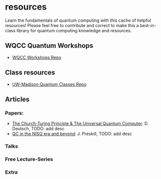 # resources

Learn the fundamentals of quantum computing with this cache of helpful resources! Please feel free to contribute and correct to make this a best-in-class library for quantum computing knowledge and resources.

## WQCC Quantum Workshops
- [WQCC Workshops Repo](https://github.com/wisc-qc/workshops)

## Class resources
- [UW-Madison Quantum Classes Repo](https://github.com/wisc-qc/quantum-classes)

## Articles
### Papers: 
- [The Church-Turing Principle & The Universal Quantum Computer](https://www.cs.princeton.edu/courses/archive/fall04/cos576/papers/deutsch85.pdf): D. Deutsch, TODO: add desc
- [QC in the NISQ era and beyond](https://arxiv.org/abs/1801.00862): J. Preskill, TODO: add desc

### Talks
### Free Lecture-Series
### Extra

